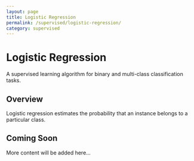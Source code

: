 ```yaml
---
layout: page
title: Logistic Regression
permalink: /supervised/logistic-regression/
category: supervised
---
```


# Logistic Regression

A supervised learning algorithm for binary and multi-class classification tasks.

## Overview

Logistic regression estimates the probability that an instance belongs to a particular class.

## Coming Soon

More content will be added here...
